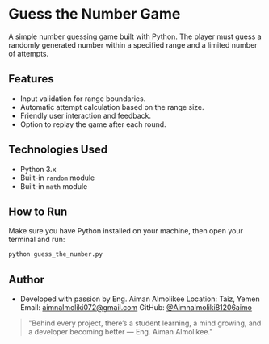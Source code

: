 #  Guess the Number Game

A simple number guessing game built with Python. The player must guess a randomly generated number within a specified range and a limited number of attempts.



##  Features

- Input validation for range boundaries.
- Automatic attempt calculation based on the range size.
- Friendly user interaction and feedback.
- Option to replay the game after each round.


##  Technologies Used

- Python 3.x
- Built-in `random` module
- Built-in `math` module



##  How to Run

Make sure you have Python installed on your machine, then open your terminal and run:

```bash
python guess_the_number.py
```
## Author
- Developed with passion by Eng. Aiman Almolikee
  Location: Taiz, Yemen
  Email: aimnalmoliki072@gmail.com
  GitHub: [@Aimnalmoliki81206aimo](https://github.com/Aimnalmoliki81206aimo)  

 > "Behind every project, there’s a student learning, a mind growing, and a developer becoming better — Eng. Aiman Almolikee."
